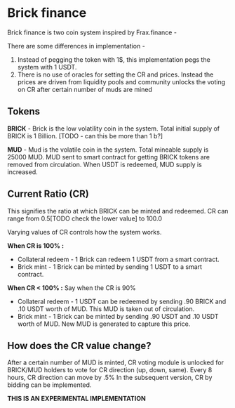 # Brick finance

Brick finance is two coin system inspired by Frax.finance - 

There are some differences in implementation -
1) Instead of pegging the token with 1$, this implementation pegs the system with 1 USDT.
2) There is no use of oracles for setting the CR and prices. Instead the prices are driven from liquidity pools and community unlocks the voting on CR after certain number of muds are mined

## Tokens 

**BRICK** - Brick is the low volatility coin in the system. Total initial supply of BRICK is 1 Billion. [TODO - can this be more than 1 b?] 

**MUD** - Mud is the volatile coin in the system. Total mineable supply is 25000 MUD. MUD sent to smart contract for getting BRICK tokens are removed from circulation. When USDT is redeemed, MUD supply is increased. 

## Current Ratio (CR)

This signifies the ratio at which BRICK can be minted and redeemed. CR can range from 0.5[TODO check the lower value] to 100.0  

Varying values of CR controls how the system works.

**When CR is 100% :**
- Collateral redeem - 1 Brick can redeem 1 USDT from a smart contract.
- Brick mint - 1 Brick can be minted by sending 1 USDT to a smart contract.

**When CR < 100% :**
Say when the CR is 90%
- Collateral redeem - 1 USDT can be redeemed by sending .90 BRICK and .10 USDT worth of MUD. This MUD is taken out of circulation.
- Brick mint - 1 Brick can be minted by sending .90 USDT and .10 USDT worth of MUD. New MUD is generated to capture this price.

## How does the CR value change?

After a certain number of MUD is minted, CR voting module is unlocked for BRICK/MUD holders to vote for CR direction (up, down, same). Every 8 hours, CR direction can move by .5% 
In the subsequent version,  CR by bidding can be implemented. 


**THIS IS AN EXPERIMENTAL IMPLEMENTATION**
